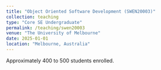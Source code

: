 ```yaml
---
title: "Object Oriented Software Development (SWEN20003)"
collection: teaching
type: "Core SE Undergraduate"
permalink: /teaching/swen20003
venue: "The University of Melbourne"
date: 2025-01-01
location: "Melbourne, Australia"
---
```


Approximately 400 to 500 students enrolled.

